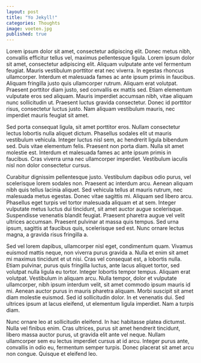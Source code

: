 ```yaml
---
layout: post
title: "Yo Jekyll!"
categories: Thoughts
image: voeten.jpg
published: true
---
```



Lorem ipsum dolor sit amet, consectetur adipiscing elit. Donec metus nibh, convallis efficitur tellus vel, maximus pellentesque ligula. Lorem ipsum dolor sit amet, consectetur adipiscing elit. Aliquam vulputate ante vel fermentum feugiat. Mauris vestibulum porttitor erat nec viverra. In egestas rhoncus ullamcorper. Interdum et malesuada fames ac ante ipsum primis in faucibus. Aliquam fringilla justo quis ullamcorper rutrum. Aliquam erat volutpat. Praesent porttitor diam justo, sed convallis ex mattis sed. Etiam elementum vulputate eros sed aliquam. Mauris imperdiet accumsan nibh, vitae aliquam nunc sollicitudin ut. Praesent luctus gravida consectetur. Donec id porttitor risus, consectetur luctus justo. Nam aliquam vestibulum mauris, nec imperdiet mauris feugiat sit amet.

Sed porta consequat ligula, sit amet porttitor eros. Nullam consectetur lectus lobortis nulla aliquet dictum. Phasellus sodales elit ut mauris vestibulum vehicula. Integer luctus nisl sem, ac hendrerit ligula bibendum sed. Duis vitae elementum felis. Praesent non porta diam. Nulla sit amet molestie est. Interdum et malesuada fames ac ante ipsum primis in faucibus. Cras viverra urna nec ullamcorper imperdiet. Vestibulum iaculis nisl non dolor consectetur cursus.

Curabitur dignissim pellentesque justo. Vestibulum dapibus odio purus, vel scelerisque lorem sodales non. Praesent ac interdum arcu. Aenean aliquam nibh quis tellus lacinia aliquet. Sed vehicula tellus at mauris rutrum, nec malesuada metus egestas. Donec vitae sagittis mi. Aliquam sed libero arcu. Phasellus eget turpis vel tortor malesuada aliquam et at sem. Integer vulputate metus luctus dui tincidunt, sit amet auctor augue scelerisque. Suspendisse venenatis blandit feugiat. Praesent pharetra augue vel velit ultrices accumsan. Praesent pulvinar at massa quis tempus. Sed urna ipsum, sagittis at faucibus quis, scelerisque sed est. Nunc ornare lectus magna, a gravida risus fringilla a.

Sed vel lorem dapibus, ullamcorper nisl eget, condimentum quam. Vivamus euismod mattis neque, non viverra purus gravida a. Nulla et enim sit amet mi maximus tincidunt et ut nisi. Cras vel consequat est, a lobortis nulla. Etiam pulvinar, purus quis fringilla luctus, ante lacus aliquet tortor, sed volutpat nulla ligula eu tortor. Integer lobortis tempor tempus. Aliquam erat volutpat. Vestibulum in aliquam arcu. Nulla tempor, dolor et vulputate ullamcorper, nibh ipsum interdum velit, sit amet commodo ipsum mauris id mi. Aenean auctor purus in mauris pharetra aliquam. Morbi suscipit sit amet diam molestie euismod. Sed id sollicitudin dolor. In et venenatis dui. Sed ultrices ipsum at lacus eleifend, ut elementum ligula imperdiet. Nam a turpis diam.

Nunc ornare leo at sollicitudin eleifend. In hac habitasse platea dictumst. Nulla vel finibus enim. Cras ultrices, purus sit amet hendrerit tincidunt, libero massa auctor purus, ut gravida elit ante vel neque. Nullam ullamcorper sem eu lectus imperdiet cursus at id arcu. Integer purus ante, convallis in odio eu, fermentum semper turpis. Donec placerat sit amet arcu non congue. Quisque et eleifend leo.
